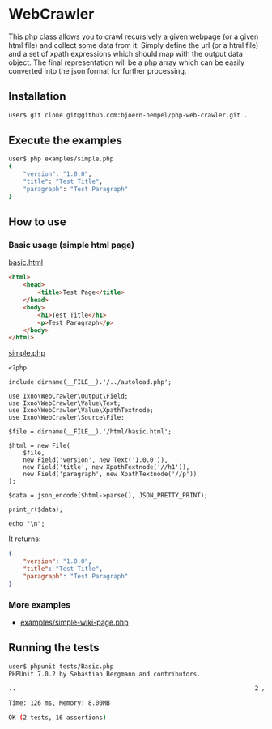 # WebCrawler

This php class allows you to crawl recursively a given webpage (or a given html file) and collect some data from it. Simply define the url (or a html file) and a set of xpath expressions which should map with the output data object. The final representation will be a php array which can be easily converted into the json format for further processing.

## Installation

```bash
user$ git clone git@github.com:bjoern-hempel/php-web-crawler.git .
```

## Execute the examples

```bash
user$ php examples/simple.php 
{
    "version": "1.0.0",
    "title": "Test Title",
    "paragraph": "Test Paragraph"
}
```

## How to use

### Basic usage (simple html page)

[basic.html](examples/html/basic.html)

```html
<html>
    <head>
        <title>Test Page</title>
    </head>
    <body>
        <h1>Test Title</h1>
        <p>Test Paragraph</p>
    </body>
</html>
```

[simple.php](examples/simple.php)

```php5
<?php

include dirname(__FILE__).'/../autoload.php';

use Ixno\WebCrawler\Output\Field;
use Ixno\WebCrawler\Value\Text;
use Ixno\WebCrawler\Value\XpathTextnode;
use Ixno\WebCrawler\Source\File;

$file = dirname(__FILE__).'/html/basic.html';

$html = new File(
    $file,
    new Field('version', new Text('1.0.0')),
    new Field('title', new XpathTextnode('//h1')),
    new Field('paragraph', new XpathTextnode('//p'))
);

$data = json_encode($html->parse(), JSON_PRETTY_PRINT);

print_r($data);

echo "\n";
```

It returns:

```json
{
    "version": "1.0.0",
    "title": "Test Title",
    "paragraph": "Test Paragraph"
}
```

### More examples

* [examples/simple-wiki-page.php](examples/simple-wiki-page.php)

## Running the tests

```bash
user$ phpunit tests/Basic.php 
PHPUnit 7.0.2 by Sebastian Bergmann and contributors.

..                                                                  2 / 2 (100%)

Time: 126 ms, Memory: 8.00MB

OK (2 tests, 16 assertions)
```
